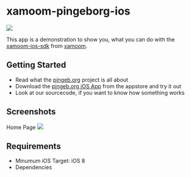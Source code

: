 # xamoom-pingeborg-ios

![](http://pingeb.org/wp-content/uploads/2013/08/logo1.png)

This app is a demonstration to show you, what you can do with the [xamoom-ios-sdk](https://github.com/xamoom/xamoom-ios-sdk) from [xamoom](https://xamoom.com/).

## Getting Started

* Read what the [pingeb.org](http://pingeb.org/) project is all about
* Download the [pingeb.org iOS App]() from the appstore and try it out
* Look at our sourcecode, if you want to know how something works

## Screenshots

Home Page
![](https://github.com/xamoom/xamoom-pingeborg-ios/blob/master/screenshots/01.PNG)

## Requirements

* Minumum iOS Target: iOS 8
* Dependencies
